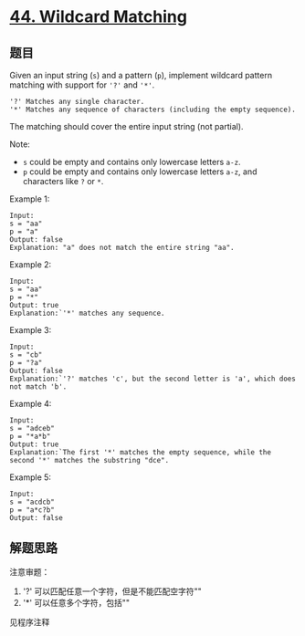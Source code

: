 # [44. Wildcard Matching](https://leetcode-cn.com/problems/wildcard-matching/)

## 题目

Given an input string (`s`) and a pattern (`p`), implement wildcard pattern matching with support for `'?'` and `'*'`.

```text
'?' Matches any single character.
'*' Matches any sequence of characters (including the empty sequence).
```

The matching should cover the entire input string (not partial).

Note:

- `s` could be empty and contains only lowercase letters `a-z`.
- `p` could be empty and contains only lowercase letters `a-z`, and characters like `?` or `*`.

Example 1:

```text
Input:
s = "aa"
p = "a"
Output: false
Explanation: "a" does not match the entire string "aa".
```

Example 2:

```text
Input:
s = "aa"
p = "*"
Output: true
Explanation:`'*' matches any sequence.
```

Example 3:

```text
Input:
s = "cb"
p = "?a"
Output: false
Explanation:`'?' matches 'c', but the second letter is 'a', which does not match 'b'.
```

Example 4:

```text
Input:
s = "adceb"
p = "*a*b"
Output: true
Explanation:`The first '*' matches the empty sequence, while the second '*' matches the substring "dce".
```

Example 5:

```text
Input:
s = "acdcb"
p = "a*c?b"
Output: false
```

## 解题思路

注意审题：

1. '?' 可以匹配任意一个字符，但是不能匹配空字符""
1. '*' 可以任意多个字符，包括""

见程序注释
